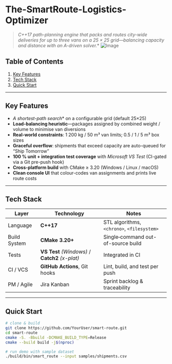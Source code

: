 # The-SmartRoute-Logistics-Optimizer


> **C++17 path-planning engine that packs and routes city-wide deliveries for up to three vans on a 25 × 25 grid—balancing capacity and distance with an A*-driven solver.**
![Image](https://github.com/user-attachments/assets/1ffbeb12-a3e2-4216-8e6e-16bbd76ad119)


## Table of Contents
1. [Key Features](#key-features)  
2. [Tech Stack](#tech-stack)  
3. [Quick Start](#quick-start)  


---

## Key Features
- **A* shortest-path search** on a configurable grid (default 25×25)  
- **Load-balancing heuristic**—packages assigned by combined weight / volume to minimise van diversions  
- **Real-world constraints**: 1 200 kg / 50 m³ van limits; 0.5 / 1 / 5 m³ box sizes  
- **Graceful overflow**: shipments that exceed capacity are auto-queued for “Ship Tomorrow”  
- **100 % unit + integration test coverage** with _Microsoft VS Test_ (CI-gated via a Git pre-push hook)  
- **Cross-platform build** with CMake ≥ 3.20 (Windows / Linux / macOS)  
- **Clean console UI** that colour-codes van assignments and prints live route costs

---

## Tech Stack
| Layer          | Technology                    | Notes                              |
| -------------- | ----------------------------- | ---------------------------------- |
| Language       | **C++17**                     | STL algorithms, `<chrono>`, `<filesystem>` |
| Build System   | **CMake 3.20+**               | Single‐command out-of-source build |
| Tests          | **VS Test** _(Windows)_ / **Catch2** _(x-plat)_ | Integrated in CI |
| CI / VCS       | **GitHub Actions**, Git hooks | Lint, build, and test per push     |
| PM / Agile     | Jira Kanban                   | Sprint backlog & traceability      |

---

## Quick Start

```bash
# clone & build
git clone https://github.com/YourUser/smart-route.git
cd smart-route
cmake -S. -Bbuild -DCMAKE_BUILD_TYPE=Release
cmake --build build -j$(nproc)

# run demo with sample dataset
./build/bin/smart_route --input samples/shipments.csv
